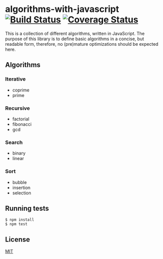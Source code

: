 # algorithms-with-javascript [![Build Status](https://travis-ci.org/yefremov/algorithms-with-javascript.svg?branch=master)](https://travis-ci.org/yefremov/algorithms-with-javascript) [![Coverage Status](https://coveralls.io/repos/github/yefremov/algorithms-with-javascript/badge.svg?branch=master)](https://coveralls.io/github/yefremov/algorithms-with-javascript?branch=master)

  This is a collection of different algorithms, written in JavaScript.
  The purpose of this library is to define basic algorithms in a concise,
  but readable form, therefore, no (pre)mature optimizations should be
  expected here.

## Algorithms

### Iterative

  - coprime
  - prime

### Recursive

  - factorial
  - fibonacci
  - gcd

### Search

  - binary
  - linear

### Sort

 - bubble
 - insertion
 - selection

## Running tests

```
$ npm install
$ npm test
```

## License

  [MIT](LICENSE)
